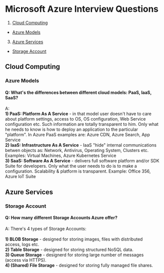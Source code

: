 # Microsoft Azure Interview Questions

1. [Cloud Computing](#cloud_computing)
* [Azure Models](#azure_models)
3. [Azure Services](#azure_services)
* [Storage Account](#storage_account)

<a name="cloud_computing"></a>
## Cloud Computing
<a name="azure_models"></a>
### Azure Models
#### Q: What's the differences between different cloud models: PaaS, IaaS, SaaS?
A:<br/>
**1) PaaS: Platform As A Service** - in that model user doesn't have to care about platform settings, access to OS, OS configuration, Web Service configuration etc. Such information are totally transparent to him. Only what he needs to know is how to deploy an application to the particular "platform". In Azure PaaS examples are: Azure CDN, Azure Search, App Service<br/>
**2) IaaS: Infrastructure As A Service** - IaaS "hide" internal communications betwen objects as: Network, Antivirus, Operating System, Clusters etc. Examples: Virtual Machines, Azure Kubernetes Service<br/>
**3) SaaS: Software As A Service** - delivers full software platform and/or SDK Suite for developers. Only what the user needs to do is to make a configuration. Scalability & platform is transparent. Example: Office 356, Azure IoT Suite
<a name="azure_services"></a>
## Azure Services
<a name="storage_account"></a>
### Storage Account
#### Q: How many different Storage Accounts Azure offer?
A: There's 4 types of Storage Accounts:<br/>  
**1) BLOB Storage** - designed for storing images, files with distributed access, logs etc.<br/>
**2) Table Storage** - designed for storing structured NoSQL data.<br/>
**3) Queue Storage** - designerd for storing large number of messages (access via HTTPS).<br/> 
**4) (Shared) File Storage** - designed for storing fully managed file shares.<br/>
